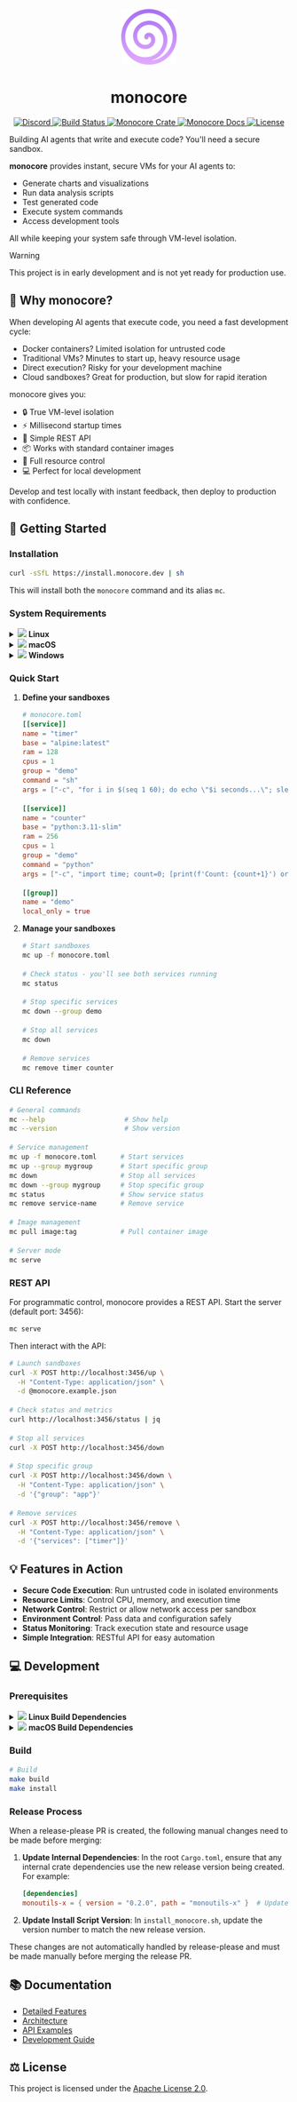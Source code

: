 <div align="center">
  <a href="https://github.com/appcypher/monocore" target="_blank">
    <img src="https://raw.githubusercontent.com/appcypher/monocore/main/assets/monocore-thick-line-purple-gradient.svg" alt="monocore logo" width="100"></img>
  </a>

  <h1 align="center">monocore</h1>

  <p>
    <a href="https://discord.gg/T95Y3XnEAK">
      <img src="https://img.shields.io/static/v1?label=Discord&message=join%20us!&color=mediumslateblue" alt="Discord">
    </a>
    <a href="https://github.com/appcypher/monocore/actions?query=">
      <img src="https://github.com/appcypher/monocore/actions/workflows/tests_and_checks.yml/badge.svg" alt="Build Status">
    </a>
    <a href="https://crates.io/crates/monocore">
      <img src="https://img.shields.io/crates/v/monocore?label=crates" alt="Monocore Crate">
    </a>
    <a href="https://docs.rs/monocore">
      <img src="https://img.shields.io/static/v1?label=Docs&message=docs.rs&color=blue" alt="Monocore Docs">
    </a>
    <a href="https://github.com/appcypher/monocore/blob/main/LICENSE">
      <img src="https://img.shields.io/badge/License-Apache%202.0-blue.svg" alt="License">
    </a>
  </p>
</div>

Building AI agents that write and execute code? You'll need a secure sandbox.

**monocore** provides instant, secure VMs for your AI agents to:

- Generate charts and visualizations
- Run data analysis scripts
- Test generated code
- Execute system commands
- Access development tools

All while keeping your system safe through VM-level isolation.

> [!WARNING]
> This project is in early development and is not yet ready for production use.

## 🤔 Why monocore?

When developing AI agents that execute code, you need a fast development cycle:

- Docker containers? Limited isolation for untrusted code
- Traditional VMs? Minutes to start up, heavy resource usage
- Direct execution? Risky for your development machine
- Cloud sandboxes? Great for production, but slow for rapid iteration

monocore gives you:

- 🔒 True VM-level isolation
- ⚡ Millisecond startup times
- 🎯 Simple REST API
- 📦 Works with standard container images
- 🔧 Full resource control
- 💻 Perfect for local development

Develop and test locally with instant feedback, then deploy to production with confidence.

## 🚀 Getting Started

### Installation

```sh
curl -sSfL https://install.monocore.dev | sh
```

This will install both the `monocore` command and its alias `mc`.

### System Requirements

<details>
<summary><img src="https://cdn.simpleicons.org/linux/FFCC00" height="10"/> <b>Linux</b></summary>

- KVM-enabled Linux kernel (check with `ls /dev/kvm`)
- User must be in the `kvm` group (add with `sudo usermod -aG kvm $USER`)
</details>

<details>
<summary><img src="https://cdn.simpleicons.org/apple/999999" height="10"/> <b>macOS</b></summary>

- Apple Silicon (ARM64) only
- macOS 10.15 (Catalina) or later for Hypervisor.framework support
</details>

<details>
<summary><img src="https://upload.wikimedia.org/wikipedia/commons/thumb/8/87/Windows_logo_-_2021.svg/1024px-Windows_logo_-_2021.svg.png" height="10"/> <b>Windows</b></summary>

> Coming soon!

</details>

### Quick Start

1. **Define your sandboxes**

   ```toml
   # monocore.toml
   [[service]]
   name = "timer"
   base = "alpine:latest"
   ram = 128
   cpus = 1
   group = "demo"
   command = "sh"
   args = ["-c", "for i in $(seq 1 60); do echo \"$i seconds...\"; sleep 1; done"]

   [[service]]
   name = "counter"
   base = "python:3.11-slim"
   ram = 256
   cpus = 1
   group = "demo"
   command = "python"
   args = ["-c", "import time; count=0; [print(f'Count: {count+1}') or time.sleep(2) or (count:=count+1) for _ in range(100)]"]

   [[group]]
   name = "demo"
   local_only = true
   ```

2. **Manage your sandboxes**

   ```sh
   # Start sandboxes
   mc up -f monocore.toml

   # Check status - you'll see both services running
   mc status

   # Stop specific services
   mc down --group demo

   # Stop all services
   mc down

   # Remove services
   mc remove timer counter
   ```

### CLI Reference

```sh
# General commands
mc --help                    # Show help
mc --version                 # Show version

# Service management
mc up -f monocore.toml      # Start services
mc up --group mygroup       # Start specific group
mc down                     # Stop all services
mc down --group mygroup     # Stop specific group
mc status                   # Show service status
mc remove service-name      # Remove service

# Image management
mc pull image:tag           # Pull container image

# Server mode
mc serve
```

### REST API

For programmatic control, monocore provides a REST API. Start the server (default port: 3456):

```sh
mc serve
```

Then interact with the API:

```sh
# Launch sandboxes
curl -X POST http://localhost:3456/up \
  -H "Content-Type: application/json" \
  -d @monocore.example.json

# Check status and metrics
curl http://localhost:3456/status | jq

# Stop all services
curl -X POST http://localhost:3456/down

# Stop specific group
curl -X POST http://localhost:3456/down \
  -H "Content-Type: application/json" \
  -d '{"group": "app"}'

# Remove services
curl -X POST http://localhost:3456/remove \
  -H "Content-Type: application/json" \
  -d '{"services": ["timer"]}'
```

## 💡 Features in Action

- **Secure Code Execution**: Run untrusted code in isolated environments
- **Resource Limits**: Control CPU, memory, and execution time
- **Network Control**: Restrict or allow network access per sandbox
- **Environment Control**: Pass data and configuration safely
- **Status Monitoring**: Track execution state and resource usage
- **Simple Integration**: RESTful API for easy automation

## 💻 Development

### Prerequisites

<details>
<summary><img src="https://cdn.simpleicons.org/linux/FFCC00" height="10"/> <b>Linux Build Dependencies</b></summary>

```sh
# Ubuntu/Debian:
sudo apt-get update
sudo apt-get install build-essential pkg-config libssl-dev flex bison bc libelf-dev python3-pyelftools patchelf

# Fedora:
sudo dnf install build-essential pkg-config libssl-dev flex bison bc libelf-dev python3-pyelftools patchelf
```

</details>

<details>
<summary><img src="https://cdn.simpleicons.org/apple/999999" height="10"/> <b>macOS Build Dependencies</b></summary>

Make sure you have [Homebrew](https://brew.sh/) installed, then:

```sh
brew tap slp/krun
brew install krunvm
```

</details>

### Build

```sh
# Build
make build
make install
```

### Release Process

When a release-please PR is created, the following manual changes need to be made before merging:

1. **Update Internal Dependencies**: In the root `Cargo.toml`, ensure that any internal crate dependencies use the new release version being created. For example:

   ```toml
   [dependencies]
   monoutils-x = { version = "0.2.0", path = "monoutils-x" }  # Update this version
   ```

2. **Update Install Script Version**: In `install_monocore.sh`, update the version number to match the new release version.

These changes are not automatically handled by release-please and must be made manually before merging the release PR.

## 📚 Documentation

- [Detailed Features](monocore/README.md#features)
- [Architecture](monocore/README.md#architecture)
- [API Examples](monocore/README.md#api-examples)
- [Development Guide](monocore/README.md#development)

## ⚖️ License

This project is licensed under the [Apache License 2.0](./LICENSE).

[libkrun-repo]: https://github.com/containers/libkrun
[brew_home]: https://brew.sh/
[rustup_home]: https://rustup.rs/
[git_home]: https://git-scm.com/
